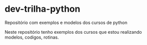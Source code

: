 # dev-trilha-python
Repositório com exemplos e modelos dos cursos de python

Neste repositório tenho exemplos dos cursos que estou realizando
modelos, codigos, rotinas.